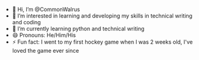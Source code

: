 - 👋 Hi, I’m @CommonWalrus
- 👀 I’m interested in learning and developing my skills in technical writing and coding
- 🌱 I’m currently learning python and technical writing
- 😄 Pronouns: He/Him/His
- ⚡ Fun fact: I went to my first hockey game when I was 2 weeks old, I've loved the game ever since

<!---
CommonWalrus/CommonWalrus is a ✨ special ✨ repository because its `README.md` (this file) appears on your GitHub profile.
You can click the Preview link to take a look at your changes.
--->
